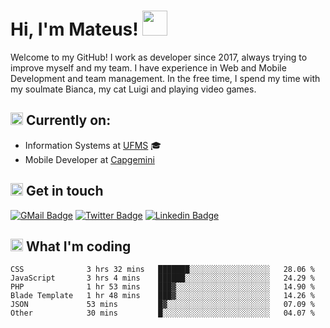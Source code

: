 # Hi, I'm Mateus! <img src="https://media.giphy.com/media/Lp2DXaHwco9FK/giphy.gif" width="40" height="40" />

Welcome to my GitHub! I work as developer since 2017, always trying to improve myself and my team. I have experience in Web and Mobile Development and team management. In the free time, I spend my time with my soulmate Bianca, my cat Luigi and playing video games.

## <img src="https://github.githubassets.com/images/icons/emoji/unicode/1f469-1f4bb.png" width="20" height="20" /> Currently on:
- Information Systems at [UFMS](https://www.ufms.br) :mortar_board:
- Mobile Developer at [Capgemini](https://www.capgemini.com)

## <img src="https://github.githubassets.com/images/icons/emoji/unicode/2615.png" width="20" height="20"/> Get in touch
[![GMail Badge](https://img.shields.io/badge/Gmail-D14836?style=for-the-badge&logo=gmail&logoColor=white&link=http://mailto:mateusragazzi.b@gmail.com)](http://malito:mateusragazzi.b@gmail.com)
[![Twitter Badge](https://img.shields.io/badge/Twitter-1DA1F2?style=for-the-badge&logo=twitter&logoColor=white&link=https://twitter.com/r_mateus39)](https://twitter.com/r_mateus39)
[![Linkedin Badge](https://img.shields.io/badge/LinkedIn-0077B5?style=for-the-badge&logo=linkedin&logoColor=white&link=https://www.linkedin.com/in/mateus-ragazzi/)](https://www.linkedin.com/in/mateus-ragazzi/)

## <img src="https://github.githubassets.com/images/icons/emoji/unicode/1f4ca.png" width="20" height="20"/> What I'm coding

<!--START_SECTION:waka-->

```text
CSS              3 hrs 32 mins   ███████░░░░░░░░░░░░░░░░░░   28.06 %
JavaScript       3 hrs 4 mins    ██████░░░░░░░░░░░░░░░░░░░   24.29 %
PHP              1 hr 53 mins    ███▓░░░░░░░░░░░░░░░░░░░░░   14.90 %
Blade Template   1 hr 48 mins    ███▓░░░░░░░░░░░░░░░░░░░░░   14.26 %
JSON             53 mins         █▓░░░░░░░░░░░░░░░░░░░░░░░   07.09 %
Other            30 mins         █░░░░░░░░░░░░░░░░░░░░░░░░   04.07 %
```

<!--END_SECTION:waka-->
